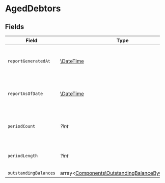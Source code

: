 # AgedDebtors


## Fields

| Field                                                                                                     | Type                                                                                                      | Required                                                                                                  | Description                                                                                               | Example                                                                                                   |
| --------------------------------------------------------------------------------------------------------- | --------------------------------------------------------------------------------------------------------- | --------------------------------------------------------------------------------------------------------- | --------------------------------------------------------------------------------------------------------- | --------------------------------------------------------------------------------------------------------- |
| `reportGeneratedAt`                                                                                       | [\DateTime](https://www.php.net/manual/en/class.datetime.php)                                             | :heavy_minus_sign:                                                                                        | The exact date and time the report was generated.                                                         | 2024-11-14T12:00:00.000Z                                                                                  |
| `reportAsOfDate`                                                                                          | [\DateTime](https://www.php.net/manual/en/class.datetime.php)                                             | :heavy_minus_sign:                                                                                        | The cutoff date for transactions included in the report.                                                  | 2024-11-13                                                                                                |
| `periodCount`                                                                                             | *?int*                                                                                                    | :heavy_minus_sign:                                                                                        | Number of aging periods shown in the report.                                                              | 4                                                                                                         |
| `periodLength`                                                                                            | *?int*                                                                                                    | :heavy_minus_sign:                                                                                        | Length of each aging period in days.                                                                      | 30                                                                                                        |
| `outstandingBalances`                                                                                     | array<[Components\OutstandingBalanceByCustomer](../../Models/Components/OutstandingBalanceByCustomer.md)> | :heavy_minus_sign:                                                                                        | N/A                                                                                                       |                                                                                                           |